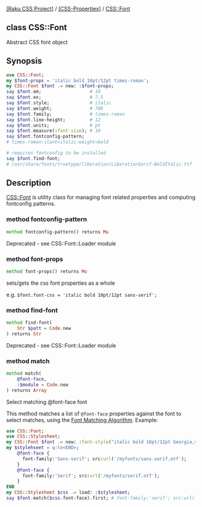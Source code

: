 [[Raku CSS Project]](https://css-raku.github.io)
 / [[CSS-Properties]](https://css-raku.github.io/CSS-Properties-raku)
 / [CSS::Font](https://css-raku.github.io/CSS-Properties-raku/CSS/Font)

class CSS::Font
---------------

Abstract CSS font object

Synopsis
--------

```raku
use CSS::Font;
my $font-props = 'italic bold 10pt/12pt times-roman';
my CSS::Font $font .= new: :$font-props;
say $font.em;                  # 10
say $font.ex;                  # 7.5
say $font.style;               # italic
say $font.weight;              # 700
say $font.family;              # times-roman
say $font.line-height;         # 12
say $font.units;               # pt
say $font.measure(:font-size); # 10
say $font.fontconfig-pattern;
# times-roman:slant=italic:weight=bold

# requires fontconfig to be installed
say $font.find-font;
# /usr/share/fonts/truetype/liberation/LiberationSerif-BoldItalic.ttf
```

Description
-----------

[CSS::Font](https://css-raku.github.io/CSS-Properties-raku/CSS/Font) is utility class for managing font related properties and computing fontconfig patterns.

### method fontconfig-pattern

```raku
method fontconfig-pattern() returns Mu
```

Deprecated - see CSS::Font::Loader module

### method font-props

```raku
method font-props() returns Mu
```

sets/gets the css font properties as a whole

e.g. `$font.font-css = 'italic bold 10pt/12pt sans-serif';`

### method find-font

```raku
method find-font(
    Str $patt = Code.new
) returns Str
```

Deprecated - see CSS::Font::Loader module

### method match

```raku
method match(
    @font-face,
    :$module = Code.new
) returns Array
```

Select matching @font-face font

This method matches a list of `@font-face` properties against the font to select matches, using the [Font Matching Algorithm](https://www.w3.org/TR/2018/REC-css-fonts-3-20180920/#font-matching-algorithm). Example:

```raku
use CSS::Font;
use CSS::Stylesheet;
my CSS::Font $font .= new: :font-style("italic bold 10pt/12pt Georgia,serif");
my $stylehseet = q:to<END>;
    @font-face {
      font-family:'Sans-serif'; src:url('/myfonts/sans-serif.otf');
    }
    @font-face {
      font-family:'Serif'; src:url('/myfonts/serif.otf');
    }
END
my CSS::Stylesheet $css .= load: :$stylesheet;
say $font.match($css.font-face).first; # font-family:'serif'; src:url('/myfonts/serif.otf');
```

